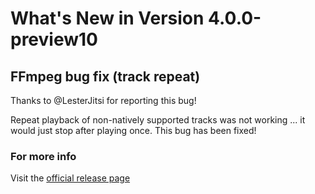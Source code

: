 #  What's New in Version 4.0.0-preview10

## FFmpeg bug fix (track repeat)

Thanks to @LesterJitsi for reporting this bug!

Repeat playback of non-natively supported tracks was not working ... it would just stop after playing once. This bug has been fixed!   

### **For more info**
Visit the [official release page](https://github.com/kartik-venugopal/aural-player/releases/tag/4.0.0-preview)
